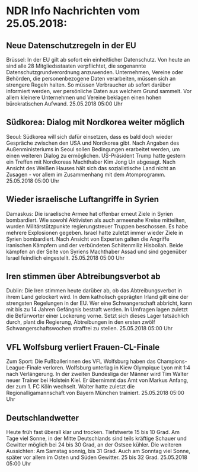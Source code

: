 # NDR Info Nachrichten vom 25.05.2018:


## Neue Datenschutzregeln in der EU
Brüssel: In der EU gilt ab sofort ein einheitlicher Datenschutz. Von heute an sind alle 28 Mitgliedsstaaten verpflichtet, die sogenannte Datenschutzgrundverordnung anzuwenden. Unternehmen, Vereine oder Behörden, die personenbezogene Daten verarbeiten, müssen sich an strengere Regeln halten. So müssen Verbraucher ab sofort darüber informiert werden, wer persönliche Daten aus welchem Grund sammelt. Vor allem kleinere Unternehmen und Vereine beklagen einen hohen bürokratischen Aufwand. 25.05.2018 05:00 Uhr 

## Südkorea: Dialog mit Nordkorea weiter möglich
Seoul: Südkorea will sich dafür einsetzen, dass es bald doch wieder Gespräche zwischen den USA und Nordkorea gibt. Nach Angaben des Außenministeriums in Seoul sollen Bedingungen erarbeitet werden, um einen weiteren Dialog zu ermöglichen. US-Präsident Trump hatte gestern ein Treffen mit Nordkoreas Machthaber Kim Jong Un abgesagt. Nach Ansicht des Weißen Hauses hält sich das sozialistische Land nicht an Zusagen - vor allem im Zusammenhang mit dem Atomprogramm. 25.05.2018 05:00 Uhr 

## Wieder israelische Luftangriffe in Syrien
Damaskus: Die israelische Armee hat offenbar erneut Ziele in Syrien bombardiert. Wie sowohl Aktivisten als auch armeenahe Kreise mitteilten, wurden Militärstützpunkte regierungstreuer Truppen beschossen. Es habe mehrere Explosionen gegeben. Israel hatte zuletzt immer wieder Ziele in Syrien bombardiert. Nach Ansicht von Experten galten die Angriffe iranischen Kämpfern und der verbündeten Schiitenmiliz Hisbollah. Beide kämpfen an der Seite von Syriens Machthaber Assad und sind gegenüber Israel feindlich eingestellt. 25.05.2018 05:00 Uhr 

## Iren stimmen über Abtreibungsverbot ab
Dublin:	Die Iren stimmen heute darüber ab, ob das Abtreibungsverbot in ihrem Land gelockert wird. In dem katholisch geprägten Irland gilt eine der strengsten Regelungen in der EU. Wer eine Schwangerschaft abbricht, kann mit bis zu 14 Jahren Gefängnis bestraft werden. In Umfragen lagen zuletzt die Befürworter einer Lockerung vorne. Setzt sich dieses Lager tatsächlich durch, plant die Regierung, Abtreibungen in den ersten zwölf Schwangerschaftswochen straffrei zu stellen. 25.05.2018 05:00 Uhr 

## VFL Wolfsburg verliert Frauen-CL-Finale
Zum Sport: Die Fußballerinnen des VFL Wolfsburg haben das Champions-League-Finale verloren. Wolfsburg unterlag in Kiew Olympique Lyon mit 1:4 nach Verlängerung. In der zweiten Bundesliga der Männer wird Tim Walter neuer Trainer bei Holstein Kiel. Er übernimmt das Amt von Markus Anfang, der zum 1. FC Köln wechselt. Walter hatte zuletzt die Regionalligamannschaft von Bayern München trainiert. 25.05.2018 05:00 Uhr 

## Deutschlandwetter
Heute früh fast überall klar und trocken. Tiefstwerte 15 bis 10 Grad. Am Tage viel Sonne, in der Mitte Deutschlands sind teils kräftige Schauer und Gewitter möglich bei 24 bis 30 Grad, an der Ostsee kühler. Die weiteren Aussichten: Am Samstag sonnig, bis 31 Grad. Auch am Sonntag viel Sonne, später vor allem im Osten und Süden Gewitter. 25 bis 32 Grad. 25.05.2018 05:00 Uhr 
